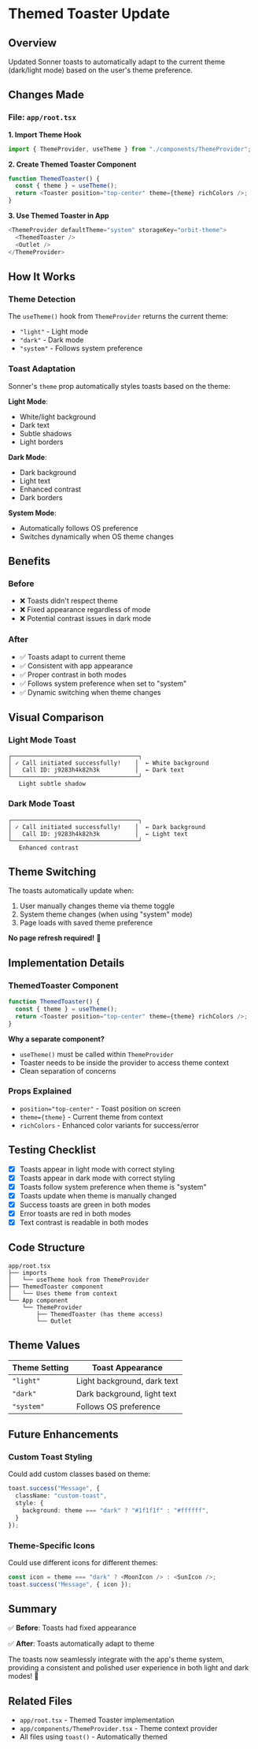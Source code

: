 # Themed Toaster Update

## Overview
Updated Sonner toasts to automatically adapt to the current theme (dark/light mode) based on the user's theme preference.

## Changes Made

### File: `app/root.tsx`

**1. Import Theme Hook**
```typescript
import { ThemeProvider, useTheme } from "./components/ThemeProvider";
```

**2. Create Themed Toaster Component**
```typescript
function ThemedToaster() {
  const { theme } = useTheme();
  return <Toaster position="top-center" theme={theme} richColors />;
}
```

**3. Use Themed Toaster in App**
```typescript
<ThemeProvider defaultTheme="system" storageKey="orbit-theme">
  <ThemedToaster />
  <Outlet />
</ThemeProvider>
```

## How It Works

### Theme Detection
The `useTheme()` hook from `ThemeProvider` returns the current theme:
- `"light"` - Light mode
- `"dark"` - Dark mode  
- `"system"` - Follows system preference

### Toast Adaptation
Sonner's `theme` prop automatically styles toasts based on the theme:

**Light Mode**:
- White/light background
- Dark text
- Subtle shadows
- Light borders

**Dark Mode**:
- Dark background
- Light text
- Enhanced contrast
- Dark borders

**System Mode**:
- Automatically follows OS preference
- Switches dynamically when OS theme changes

## Benefits

### Before
- ❌ Toasts didn't respect theme
- ❌ Fixed appearance regardless of mode
- ❌ Potential contrast issues in dark mode

### After
- ✅ Toasts adapt to current theme
- ✅ Consistent with app appearance
- ✅ Proper contrast in both modes
- ✅ Follows system preference when set to "system"
- ✅ Dynamic switching when theme changes

## Visual Comparison

### Light Mode Toast
```
┌────────────────────────────────────┐
│ ✓ Call initiated successfully!    │  ← White background
│   Call ID: j9283h4k82h3k          │  ← Dark text
└────────────────────────────────────┘
   Light subtle shadow
```

### Dark Mode Toast
```
┌────────────────────────────────────┐
│ ✓ Call initiated successfully!    │  ← Dark background
│   Call ID: j9283h4k82h3k          │  ← Light text
└────────────────────────────────────┘
   Enhanced contrast
```

## Theme Switching

The toasts automatically update when:
1. User manually changes theme via theme toggle
2. System theme changes (when using "system" mode)
3. Page loads with saved theme preference

**No page refresh required!** 🎉

## Implementation Details

### ThemedToaster Component
```typescript
function ThemedToaster() {
  const { theme } = useTheme();
  return <Toaster position="top-center" theme={theme} richColors />;
}
```

**Why a separate component?**
- `useTheme()` must be called within `ThemeProvider`
- Toaster needs to be inside the provider to access theme context
- Clean separation of concerns

### Props Explained
- `position="top-center"` - Toast position on screen
- `theme={theme}` - Current theme from context
- `richColors` - Enhanced color variants for success/error

## Testing Checklist

- [x] Toasts appear in light mode with correct styling
- [x] Toasts appear in dark mode with correct styling
- [x] Toasts follow system preference when theme is "system"
- [x] Toasts update when theme is manually changed
- [x] Success toasts are green in both modes
- [x] Error toasts are red in both modes
- [x] Text contrast is readable in both modes

## Code Structure

```
app/root.tsx
├── imports
│   └── useTheme hook from ThemeProvider
├── ThemedToaster component
│   └── Uses theme from context
└── App component
    └── ThemeProvider
        ├── ThemedToaster (has theme access)
        └── Outlet
```

## Theme Values

| Theme Setting | Toast Appearance |
|--------------|------------------|
| `"light"` | Light background, dark text |
| `"dark"` | Dark background, light text |
| `"system"` | Follows OS preference |

## Future Enhancements

### Custom Toast Styling
Could add custom classes based on theme:

```typescript
toast.success("Message", {
  className: "custom-toast",
  style: {
    background: theme === "dark" ? "#1f1f1f" : "#ffffff",
  }
});
```

### Theme-Specific Icons
Could use different icons for different themes:

```typescript
const icon = theme === "dark" ? <MoonIcon /> : <SunIcon />;
toast.success("Message", { icon });
```

## Summary

✅ **Before**: Toasts had fixed appearance

✅ **After**: Toasts automatically adapt to theme

The toasts now seamlessly integrate with the app's theme system, providing a consistent and polished user experience in both light and dark modes! 🎉

## Related Files

- `app/root.tsx` - Themed Toaster implementation
- `app/components/ThemeProvider.tsx` - Theme context provider
- All files using `toast()` - Automatically themed
